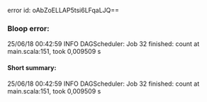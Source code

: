 error id: oAbZoELLAP5tsi6LFqaLJQ==
### Bloop error:

25/06/18 00:42:59 INFO DAGScheduler: Job 32 finished: count at main.scala:151, took 0,009509 s
#### Short summary: 

25/06/18 00:42:59 INFO DAGScheduler: Job 32 finished: count at main.scala:151, took 0,009509 s